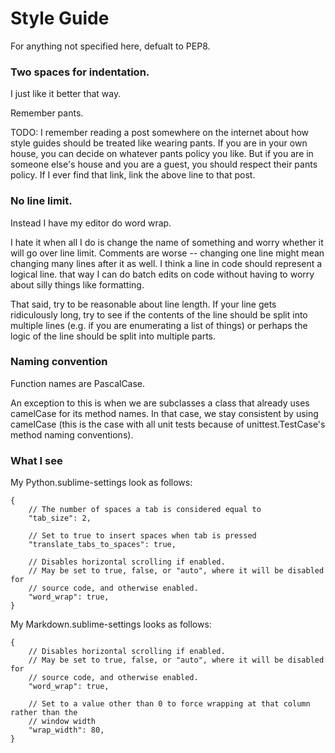 # Style Guide

For anything not specified here, defualt to PEP8.

### Two spaces for indentation.

I just like it better that way.

Remember pants.

TODO: I remember reading a post somewhere on the internet about how style guides should be treated like wearing pants. If you are in your own house, you can decide on whatever pants policy you like. But if you are in someone else's house and you are a guest, you should respect their pants policy. If I ever find that link, link the above line to that post.

### No line limit.

Instead I have my editor do word wrap.

I hate it when all I do is change the name of something and worry whether it will go over line limit. Comments are worse -- changing one line might mean changing many lines after it as well. I think a line in code should represent a logical line. that way I can do batch edits on code without having to worry about silly things like formatting.

That said, try to be reasonable about line length. If your line gets ridiculously long, try to see if the contents of the line should be split into multiple lines (e.g. if you are enumerating a list of things) or perhaps the logic of the line should be split into multiple parts.

### Naming convention

Function names are PascalCase.

An exception to this is when we are subclasses a class that already uses camelCase for its method names. In that case, we stay consistent by using camelCase (this is the case with all unit tests because of unittest.TestCase's method naming conventions).

### What I see

My Python.sublime-settings look as follows:

    {
        // The number of spaces a tab is considered equal to
        "tab_size": 2,

        // Set to true to insert spaces when tab is pressed
        "translate_tabs_to_spaces": true,

        // Disables horizontal scrolling if enabled.
        // May be set to true, false, or "auto", where it will be disabled for
        // source code, and otherwise enabled.
        "word_wrap": true,
    }

My Markdown.sublime-settings looks as follows:

    {
        // Disables horizontal scrolling if enabled.
        // May be set to true, false, or "auto", where it will be disabled for
        // source code, and otherwise enabled.
        "word_wrap": true,

        // Set to a value other than 0 to force wrapping at that column rather than the
        // window width
        "wrap_width": 80,
    }
